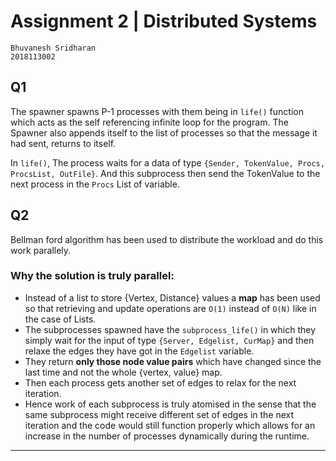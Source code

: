 # Assignment 2 | Distributed Systems

```
Bhuvanesh Sridharan
2018113002
```

## Q1

The spawner spawns P-1 processes with them being in `life()` function which acts as the self referencing infinite loop for the program.
The Spawner also appends itself to the list of processes so that the message it had sent, returns to itself.

In `life()`, The process waits for a data of type `{Sender, TokenValue, Procs, ProcsList, OutFile}`. And this subprocess then send the TokenValue to the next process in the `Procs` List of variable.


## Q2

Bellman ford algorithm has been used to distribute the workload and do this work parallely.

### Why the solution is truly parallel:

- Instead of a list to store {Vertex, Distance} values a **map** has been used so that retrieving and update operations are `O(1)` instead of `O(N)` like in the case of Lists.
- The subprocesses spawned have the `subprocess_life()` in which they simply wait for the input of type `{Server, Edgelist, CurMap}` and then relaxe the edges they have got in the `Edgelist` variable.
- They return **only those node value pairs** which have changed since the last time and not the whole {vertex, value} map.
- Then each process gets another set of edges to relax for the next iteration.
- Hence work of each subprocess is truly atomised in the sense that the same subprocess might receive different set of edges in the next iteration and the code would still function properly which allows for an increase in the number of processes dynamically during the runtime.

---
